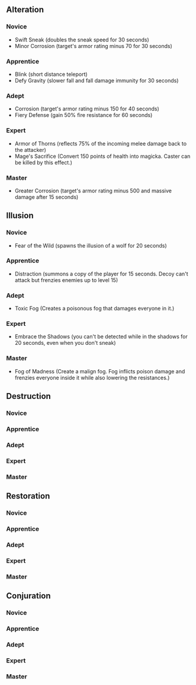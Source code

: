 ## Alteration

### Novice
- Swift Sneak (doubles the sneak speed for 30 seconds)
- Minor Corrosion (target's armor rating minus 70 for 30 seconds)
### Apprentice
- Blink (short distance teleport)
- Defy Gravity (slower fall and fall damage immunity for 30 seconds)
### Adept
- Corrosion (target's armor rating minus 150 for 40 seconds)
- Fiery Defense (gain 50% fire resistance for 60 seconds)
### Expert
- Armor of Thorns (reflects 75% of the incoming melee damage back to the attacker)
- Mage's Sacrifice (Convert 150 points of health into magicka. Caster can be killed by this effect.)
### Master
- Greater Corrosion (target's armor rating minus 500 and massive damage after 15 seconds)

## Illusion

### Novice
- Fear of the Wild (spawns the illusion of a wolf for 20 seconds)
### Apprentice
- Distraction (summons a copy of the player for 15 seconds. Decoy can't attack but frenzies enemies up to level 15)
### Adept
- Toxic Fog (Creates a poisonous fog that damages everyone in it.)
### Expert
- Embrace the Shadows (you can't be detected while in the shadows for 20 seconds, even when you don't sneak)
### Master
- Fog of Madness (Create a malign fog. Fog inflicts poison damage and frenzies everyone inside it while also lowering the resistances.)

## Destruction

### Novice
### Apprentice
### Adept
### Expert
### Master

## Restoration

### Novice
### Apprentice
### Adept
### Expert
### Master

## Conjuration

### Novice
### Apprentice
### Adept
### Expert
### Master